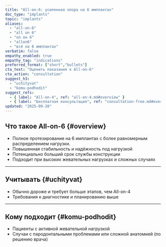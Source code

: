```yaml
---
title: "All-on-6: усиленная опора на 6 имплантах"
doc_type: "implants"
topic: "implants"
aliases:
  - "all-on-6"
  - "all on 6"
  - "ол он 6"
  - "allon6"
  - "всё на 6 имплантах"
verbatim: false
empathy_enabled: true
empathy_tag: "indications"
preferred_format: ["short","bullets"]
cta_text: "Оценить показания к All-on-6"
cta_action: "consultation"
suggest_h3:
  - "uchityvat"
  - "komu-podhodit"
suggest_refs:
  - { label: "All-on-4", ref: "all-on-4.md#overview" }
  - { label: "Бесплатная консультация", ref: "consultation-free.md#overview" }
updated: "2025-09-20"
---
```


## Что такое All-on-6 {#overview}
- Полное протезирование на 6 имплантах с более равномерным распределением нагрузки.  
- Повышенная стабильность и надёжность под нагрузкой  
- Потенциально больший срок службы конструкции  
- Подходит при высоких жевательных нагрузках и сложных случаях  

---

## Учитывать {#uchityvat}
<!-- aliases: ["ограничения all-on-6","что учитывать при all-on-6","минусы all on 6"] -->
- Обычно дороже и требует больше этапов, чем All-on-4  
- Требования к диагностике и планированию выше  

---

## Кому подходит {#komu-podhodit}
<!-- aliases: ["кому подходит all-on-6","показания all-on-6","для кого all on 6"] -->
- Пациенты с активной жевательной нагрузкой  
- Случаи с пародонтальными проблемами или сложной анатомией (по решению врача)  
